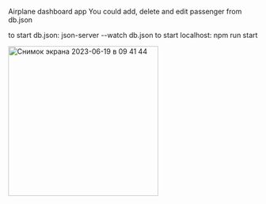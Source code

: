 Airplane dashboard app
You could add, delete and edit passenger from db.json

to start db.json: json-server --watch db.json
to start localhost: npm run start

<img width="303" alt="Снимок экрана 2023-06-19 в 09 41 44" src="https://github.com/Albertthea/Airplane-dashboard/assets/117413499/faeed133-455a-451f-b2db-c36ba6dbfd86">
